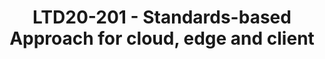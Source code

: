 ---
categories:
- ltd20
description: '<strong>To join this session live please go to:</strong><br><ul><li>YouTube:
  <a href="https://youtu.be/xnz5R5Gcmrg" target="_blank">https://youtu.be/xnz5R5Gcmrg</a></li><li>Zoom:
  <a href="https://zoom.us/j/130181352?pwd=d0tJUE13R2hIdFpxWmhzTnRmMTNoUT09" target="_blank">https://zoom.us/j/130181352?pwd=d0tJUE13R2hIdFpxWmhzTnRmMTNoUT09</a></li></ul><strong>Description:
  </strong><br>This sessions presents the latest status of the Arm ServerReady program
  and how the standards-based approach is extended to edge and client space'
image:
  featured: 'true'
  path: /assets/images/featured-images/san19/LTD20-201.png
session_id: LTD20-201
session_room: Track 2 [Wednesday]
session_slot:
  end_time: '2020-03-25 16:55:00'
  start_time: '2020-03-25 16:30:00'
session_speakers:
- speaker_bio: Dong Wei is a Standards Architect and Fellow. He leads the Arm ServerReady
    program and its SBSA, SBBR, SBMR and SBSG specs. He is a Board Member on the PCI
    SIG and CXL Consortium. He is the Chief Executive of the UEFI Forum.
  speaker_company: Arm
  speaker_image: /assets/images/speakers/san19/dong-wei.jpg
  speaker_location: dong.wei@arm.com
  speaker_name: Dong Wei
  speaker_position: Fellow
  speaker_url: ''
  speaker_username: dong.wei2
- speaker_bio: Prasanth Pulla is a System Architect in the Architecture and Technology
    group Arm. He is the owner of the SBSA specification and also Architect for multiple
    System Architecture compliance projects.
  speaker_company: Arm
  speaker_image: /assets/images/speakers/san19/prasanth-pulla.jpg
  speaker_location: ''
  speaker_name: Prasanth Pulla
  speaker_position: System Architect, Architecture and Technology Group, Arm
  speaker_url: ''
  speaker_username: prasanth.pulla
session_track: Boot Architecture
tag: session
tags: Boot Architecture
title: LTD20-201 - Standards-based Approach for cloud, edge and client
---